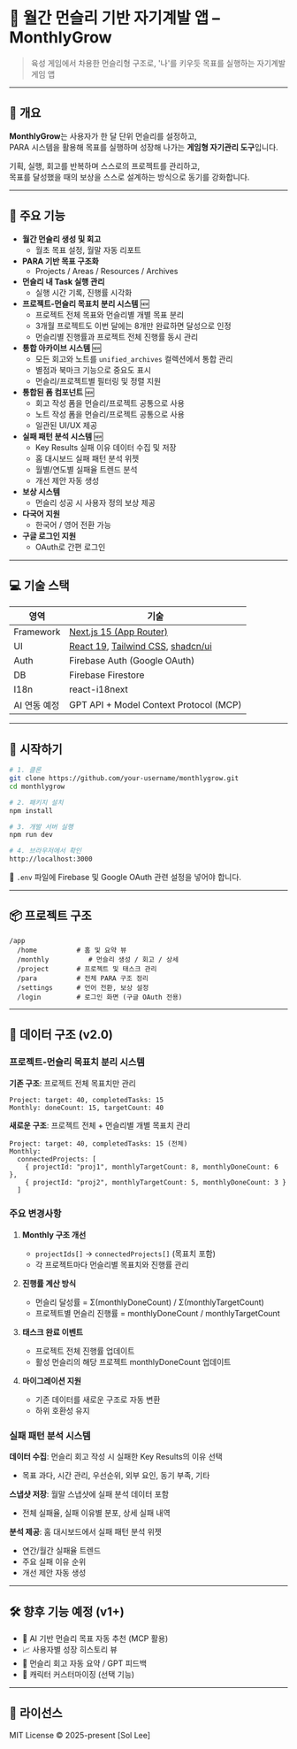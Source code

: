 # 🌙 월간 먼슬리 기반 자기계발 앱 – MonthlyGrow

> 육성 게임에서 차용한 먼슬리형 구조로, '나'를 키우듯 목표를 실행하는 자기계발 게임 앱

---

## 🎯 개요

**MonthlyGrow**는 사용자가 한 달 단위 먼슬리를 설정하고,  
PARA 시스템을 활용해 목표를 실행하며 성장해 나가는 **게임형 자기관리 도구**입니다.

기획, 실행, 회고를 반복하며 스스로의 프로젝트를 관리하고,  
목표를 달성했을 때의 보상을 스스로 설계하는 방식으로 동기를 강화합니다.

---

## 🧩 주요 기능

- **월간 먼슬리 생성 및 회고**
  - 월초 목표 설정, 월말 자동 리포트
- **PARA 기반 목표 구조화**
  - Projects / Areas / Resources / Archives
- **먼슬리 내 Task 실행 관리**
  - 실행 시간 기록, 진행률 시각화
- **프로젝트-먼슬리 목표치 분리 시스템** 🆕
  - 프로젝트 전체 목표와 먼슬리별 개별 목표 분리
  - 3개월 프로젝트도 이번 달에는 8개만 완료하면 달성으로 인정
  - 먼슬리별 진행률과 프로젝트 전체 진행률 동시 관리
- **통합 아카이브 시스템** 🆕
  - 모든 회고와 노트를 `unified_archives` 컬렉션에서 통합 관리
  - 별점과 북마크 기능으로 중요도 표시
  - 먼슬리/프로젝트별 필터링 및 정렬 지원
- **통합된 폼 컴포넌트** 🆕
  - 회고 작성 폼을 먼슬리/프로젝트 공통으로 사용
  - 노트 작성 폼을 먼슬리/프로젝트 공통으로 사용
  - 일관된 UI/UX 제공
- **실패 패턴 분석 시스템** 🆕
  - Key Results 실패 이유 데이터 수집 및 저장
  - 홈 대시보드 실패 패턴 분석 위젯
  - 월별/연도별 실패율 트렌드 분석
  - 개선 제안 자동 생성
- **보상 시스템**
  - 먼슬리 성공 시 사용자 정의 보상 제공
- **다국어 지원**
  - 한국어 / 영어 전환 가능
- **구글 로그인 지원**
  - OAuth로 간편 로그인

---

## 💻 기술 스택

| 영역         | 기술                                                                                                       |
| ------------ | ---------------------------------------------------------------------------------------------------------- |
| Framework    | [Next.js 15 (App Router)](https://nextjs.org/blog/next-15)                                                 |
| UI           | [React 19](https://react.dev), [Tailwind CSS](https://tailwindcss.com), [shadcn/ui](https://ui.shadcn.com) |
| Auth         | Firebase Auth (Google OAuth)                                                                               |
| DB           | Firebase Firestore                                                                                         |
| I18n         | react-i18next                                                                                              |
| AI 연동 예정 | GPT API + Model Context Protocol (MCP)                                                                     |

---

## 🚀 시작하기

```bash
# 1. 클론
git clone https://github.com/your-username/monthlygrow.git
cd monthlygrow

# 2. 패키지 설치
npm install

# 3. 개발 서버 실행
npm run dev

# 4. 브라우저에서 확인
http://localhost:3000
```

🔐 `.env` 파일에 Firebase 및 Google OAuth 관련 설정을 넣어야 합니다.

---

## 📦 프로젝트 구조

```
/app
  /home          # 홈 및 요약 뷰
  /monthly          # 먼슬리 생성 / 회고 / 상세
  /project       # 프로젝트 및 태스크 관리
  /para          # 전체 PARA 구조 정리
  /settings      # 언어 전환, 보상 설정
  /login         # 로그인 화면 (구글 OAuth 전용)
```

---

## 🔄 데이터 구조 (v2.0)

### 프로젝트-먼슬리 목표치 분리 시스템

**기존 구조**: 프로젝트 전체 목표치만 관리

```
Project: target: 40, completedTasks: 15
Monthly: doneCount: 15, targetCount: 40
```

**새로운 구조**: 프로젝트 전체 + 먼슬리별 개별 목표치 관리

```
Project: target: 40, completedTasks: 15 (전체)
Monthly:
  connectedProjects: [
    { projectId: "proj1", monthlyTargetCount: 8, monthlyDoneCount: 6 },
    { projectId: "proj2", monthlyTargetCount: 5, monthlyDoneCount: 3 }
  ]
```

### 주요 변경사항

1. **Monthly 구조 개선**

   - `projectIds[]` → `connectedProjects[]` (목표치 포함)
   - 각 프로젝트마다 먼슬리별 목표치와 진행률 관리

2. **진행률 계산 방식**

   - 먼슬리 달성률 = Σ(monthlyDoneCount) / Σ(monthlyTargetCount)
   - 프로젝트별 먼슬리 진행률 = monthlyDoneCount / monthlyTargetCount

3. **태스크 완료 이벤트**

   - 프로젝트 전체 진행률 업데이트
   - 활성 먼슬리의 해당 프로젝트 monthlyDoneCount 업데이트

4. **마이그레이션 지원**
   - 기존 데이터를 새로운 구조로 자동 변환
   - 하위 호환성 유지

### 실패 패턴 분석 시스템

**데이터 수집**: 먼슬리 회고 작성 시 실패한 Key Results의 이유 선택

- 목표 과다, 시간 관리, 우선순위, 외부 요인, 동기 부족, 기타

**스냅샷 저장**: 월말 스냅샷에 실패 분석 데이터 포함

- 전체 실패율, 실패 이유별 분포, 상세 실패 내역

**분석 제공**: 홈 대시보드에서 실패 패턴 분석 위젯

- 연간/월간 실패율 트렌드
- 주요 실패 이유 순위
- 개선 제안 자동 생성

---

## 🛠️ 향후 기능 예정 (v1+)

- 🔮 AI 기반 먼슬리 목표 자동 추천 (MCP 활용)
- 📈 사용자별 성장 히스토리 뷰
- 🧠 먼슬리 회고 자동 요약 / GPT 피드백
- 🧍 캐릭터 커스터마이징 (선택 기능)

---

## 📜 라이선스

MIT License © 2025-present [Sol Lee]
